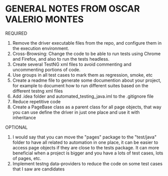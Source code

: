 # GENERAL NOTES FROM OSCAR VALERIO MONTES

REQUIRED
1. Remove the driver executable files from the repo, and configure them in the execution environment.
2. Cross-Browsing: Change the code to be able to run tests using Chrome and Firefox, and also to run the tests headless.
3. Create several TestNG xml files to avoid commenting and uncommenting portions of code.
4. Use groups in all test cases to mark them as regression, smoke, etc 
5. Create a readme file to generate some documention about your project, for example to document how to run different suites based on the different testng xml files
6. Add .idea folder and automated_testing_java.iml to the .gitignore file
7. Reduce repetitive code
8. Create a PageBase class as a parent class for all page objects, that way you can use define the driver in just one place and use it with inheritance 

OPTIONAL
1. I would say that you can move the "pages" package to the "test/java" folder to have all related to automation in one place, it can be easier to access page objects if they are close to the tests package. It can more beneficial when a project is bigger and you have a lots of test cases, lots of pages, etc.
2. Implement testng data-providers to reduce the code on some test cases that I saw are candidates
